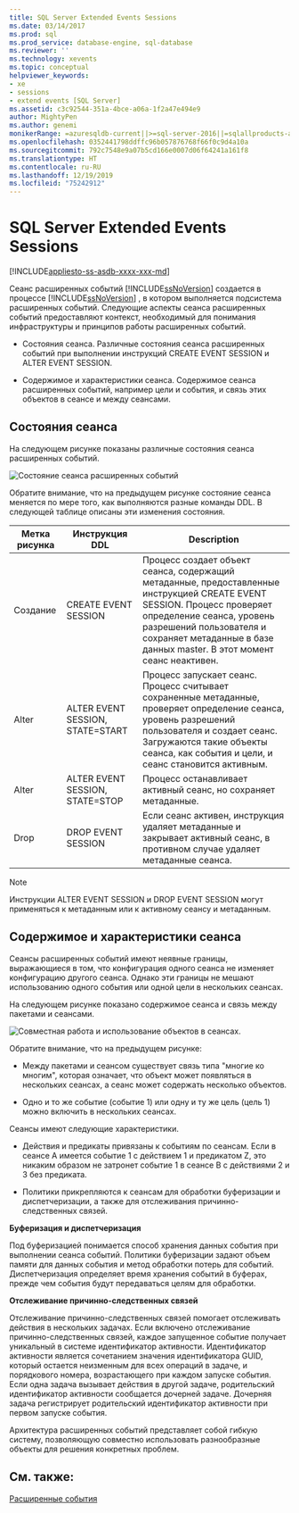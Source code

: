 ```yaml
---
title: SQL Server Extended Events Sessions
ms.date: 03/14/2017
ms.prod: sql
ms.prod_service: database-engine, sql-database
ms.reviewer: ''
ms.technology: xevents
ms.topic: conceptual
helpviewer_keywords:
- xe
- sessions
- extend events [SQL Server]
ms.assetid: c3c92544-351a-4bce-a06a-1f2a47e494e9
author: MightyPen
ms.author: genemi
monikerRange: =azuresqldb-current||>=sql-server-2016||=sqlallproducts-allversions||>=sql-server-linux-2017||=azuresqldb-mi-current
ms.openlocfilehash: 0352441798ddffc96b057876768f66f0c9d4a10a
ms.sourcegitcommit: 792c7548e9a07b5cd166e0007d06f64241a161f8
ms.translationtype: HT
ms.contentlocale: ru-RU
ms.lasthandoff: 12/19/2019
ms.locfileid: "75242912"
---
```

# <a name="sql-server-extended-events-sessions"></a>SQL Server Extended Events Sessions

[!INCLUDE[appliesto-ss-asdb-xxxx-xxx-md](../../includes/appliesto-ss-asdb-xxxx-xxx-md.md)]

  Сеанс расширенных событий [!INCLUDE[ssNoVersion](../../includes/ssnoversion-md.md)] создается в процессе [!INCLUDE[ssNoVersion](../../includes/ssnoversion-md.md)] , в котором выполняется подсистема расширенных событий. Следующие аспекты сеанса расширенных событий предоставляют контекст, необходимый для понимания инфраструктуры и принципов работы расширенных событий.  
  
-   Состояния сеанса. Различные состояния сеанса расширенных событий при выполнении инструкций CREATE EVENT SESSION и ALTER EVENT SESSION.  
  
-   Содержимое и характеристики сеанса. Содержимое сеанса расширенных событий, например цели и события, и связь этих объектов в сеансе и между сеансами.  
  
## <a name="session-states"></a>Состояния сеанса  
 На следующем рисунке показаны различные состояния сеанса расширенных событий.  
  
 ![Состояние сеанса расширенных событий](../../relational-databases/extended-events/media/xesessionstate.gif "Состояние сеанса расширенных событий")  
  
 Обратите внимание, что на предыдущем рисунке состояние сеанса меняется по мере того, как выполняются разные команды DDL. В следующей таблице описаны эти изменения состояния.  
  
|Метка рисунка|Инструкция DDL|Description|  
|------------------------|-------------------|-----------------|  
|Создание|CREATE EVENT SESSION|Процесс создает объект сеанса, содержащий метаданные, предоставленные инструкцией CREATE EVENT SESSION. Процесс проверяет определение сеанса, уровень разрешений пользователя и сохраняет метаданные в базе данных master. В этот момент сеанс неактивен.|  
|Alter|ALTER EVENT SESSION, STATE=START|Процесс запускает сеанс. Процесс считывает сохраненные метаданные, проверяет определение сеанса, уровень разрешений пользователя и создает сеанс. Загружаются такие объекты сеанса, как события и цели, и сеанс становится активным.|  
|Alter|ALTER EVENT SESSION, STATE=STOP|Процесс останавливает активный сеанс, но сохраняет метаданные.|  
|Drop|DROP EVENT SESSION|Если сеанс активен, инструкция удаляет метаданные и закрывает активный сеанс, в противном случае удаляет метаданные сеанса.|  
  
> [!NOTE]  
>  Инструкции ALTER EVENT SESSION и DROP EVENT SESSION могут применяться к метаданным или к активному сеансу и метаданным.  
  
## <a name="session-content-and-characteristics"></a>Содержимое и характеристики сеанса  
 Сеансы расширенных событий имеют неявные границы, выражающиеся в том, что конфигурация одного сеанса не изменяет конфигурацию другого сеанса. Однако эти границы не мешают использованию одного события или одной цели в нескольких сеансах.  
  
 На следующем рисунке показано содержимое сеанса и связь между пакетами и сеансами.  
  
 ![Совместная работа и использование объектов в сеансах.](../../relational-databases/extended-events/media/xesessions.gif "Совместная работа и использование объектов в сеансах.")  
  
 Обратите внимание, что на предыдущем рисунке:  
  
-   Между пакетами и сеансом существует связь типа "многие ко многим", которая означает, что объект может появляться в нескольких сеансах, а сеанс может содержать несколько объектов.  
  
-   Одно и то же событие (событие 1) или одну и ту же цель (цель 1) можно включить в нескольких сеансах.  
  
 Сеансы имеют следующие характеристики.  
  
-   Действия и предикаты привязаны к событиям по сеансам. Если в сеансе A имеется событие 1 с действием 1 и предикатом Z, это никаким образом не затронет событие 1 в сеансе B с действиями 2 и 3 без предиката.  
  
-   Политики прикрепляются к сеансам для обработки буферизации и диспетчеризации, а также для отслеживания причинно-следственных связей.  
  
 **Буферизация и диспетчеризация**  
  
 Под буферизацией понимается способ хранения данных события при выполнении сеанса событий.  Политики буферизации задают объем памяти для данных события и метод обработки потерь для событий. Диспетчеризация определяет время хранения событий в буферах, прежде чем события будут передаваться целям для обработки.  
  
 **Отслеживание причинно-следственных связей**  
  
 Отслеживание причинно-следственных связей помогает отслеживать действия в нескольких задачах. Если включено отслеживание причинно-следственных связей, каждое запущенное событие получает уникальный в системе идентификатор активности. Идентификатор активности является сочетанием значения идентификатора GUID, который остается неизменным для всех операций в задаче, и порядкового номера, возрастающего при каждом запуске события. Если одна задача вызывает действия в другой задаче, родительский идентификатор активности сообщается дочерней задаче. Дочерняя задача регистрирует родительский идентификатор активности при первом запуске события.  
  
 Архитектура расширенных событий представляет собой гибкую систему, позволяющую совместно использовать разнообразные объекты для решения конкретных проблем.  
  
## <a name="see-also"></a>См. также:  
 [Расширенные события](../../relational-databases/extended-events/extended-events.md)  
  
  
